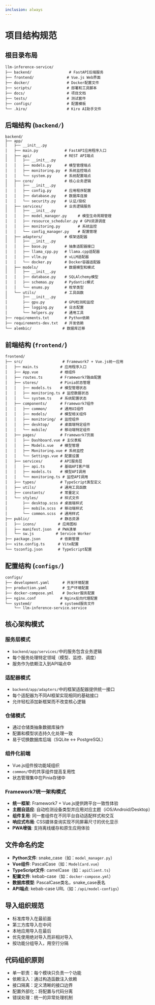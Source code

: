 ```yaml
---
inclusion: always
---
```


# 项目结构规范

## 根目录布局
```
llm-inference-service/
├── backend/                 # FastAPI后端服务
├── frontend/               # Vue.js Web界面
├── docker/                 # Docker配置文件
├── scripts/                # 部署和工具脚本
├── docs/                   # 项目文档
├── tests/                  # 测试套件
├── configs/                # 配置模板
└── .kiro/                  # Kiro AI助手文件
```

## 后端结构 (`backend/`)
```
backend/
├── app/
│   ├── __init__.py
│   ├── main.py            # FastAPI应用程序入口
│   ├── api/               # REST API端点
│   │   ├── __init__.py
│   │   ├── models.py      # 模型管理端点
│   │   ├── monitoring.py  # 系统监控端点
│   │   └── system.py      # 系统配置端点
│   ├── core/              # 核心业务逻辑
│   │   ├── __init__.py
│   │   ├── config.py      # 应用程序配置
│   │   ├── database.py    # 数据库连接
│   │   └── security.py    # 认证/授权
│   ├── services/          # 业务逻辑服务
│   │   ├── __init__.py
│   │   ├── model_manager.py     # 模型生命周期管理
│   │   ├── resource_scheduler.py # GPU资源调度
│   │   ├── monitoring.py        # 系统监控
│   │   └── config_manager.py    # 配置管理
│   ├── adapters/          # 框架适配器
│   │   ├── __init__.py
│   │   ├── base.py        # 抽象适配器接口
│   │   ├── llama_cpp.py   # llama.cpp适配器
│   │   ├── vllm.py        # vLLM适配器
│   │   └── docker.py      # Docker容器适配器
│   ├── models/            # 数据模型和模式
│   │   ├── __init__.py
│   │   ├── database.py    # SQLAlchemy模型
│   │   ├── schemas.py     # Pydantic模式
│   │   └── enums.py       # 枚举类型
│   └── utils/             # 工具函数
│       ├── __init__.py
│       ├── gpu.py         # GPU检测和监控
│       ├── logging.py     # 日志配置
│       └── helpers.py     # 通用工具
├── requirements.txt       # Python依赖
├── requirements-dev.txt   # 开发依赖
└── alembic/              # 数据库迁移
```

## 前端结构 (`frontend/`)
```
frontend/
├── src/                  # Framework7 + Vue.js统一应用
│   ├── main.ts          # 应用程序入口
│   ├── App.vue          # 根组件
│   ├── routes.ts        # Framework7路由配置
│   ├── stores/          # Pinia状态管理
│   │   ├── models.ts    # 模型管理状态
│   │   ├── monitoring.ts # 监控数据状态
│   │   └── system.ts    # 系统配置状态
│   ├── components/      # Framework7组件
│   │   ├── common/      # 通用UI组件
│   │   ├── models/      # 模型相关组件
│   │   ├── monitoring/  # 监控组件
│   │   ├── desktop/     # 桌面端特定组件
│   │   └── mobile/      # 移动端特定组件
│   ├── pages/           # Framework7页面
│   │   ├── Dashboard.vue # 主仪表板
│   │   ├── Models.vue   # 模型管理
│   │   ├── Monitoring.vue # 系统监控
│   │   └── Settings.vue # 配置设置
│   ├── services/        # API服务层
│   │   ├── api.ts       # 基础API客户端
│   │   ├── models.ts    # 模型API调用
│   │   └── monitoring.ts # 监控API调用
│   ├── types/           # TypeScript类型定义
│   ├── utils/           # 通用工具函数
│   ├── constants/       # 常量定义
│   └── styles/          # 样式文件
│       ├── desktop.scss # 桌面端样式
│       ├── mobile.scss  # 移动端样式
│       └── common.scss  # 通用样式
├── public/              # 静态资源
│   ├── icons/          # 应用图标
│   ├── manifest.json   # PWA清单
│   └── sw.js          # Service Worker
├── package.json         # 依赖管理
├── vite.config.ts      # Vite配置
└── tsconfig.json       # TypeScript配置
```

## 配置结构 (`configs/`)
```
configs/
├── development.yaml      # 开发环境配置
├── production.yaml       # 生产环境配置
├── docker-compose.yml    # Docker服务配置
├── nginx.conf           # Nginx反向代理配置
└── systemd/             # systemd服务文件
    └── llm-inference-service.service
```

## 核心架构模式

### 服务层模式
- `backend/app/services/`中的服务包含业务逻辑
- 每个服务处理特定领域（模型、监控、调度）
- 服务作为依赖注入到API端点中

### 适配器模式
- `backend/app/adapters/`中的框架适配器提供统一接口
- 每个适配器为不同AI框架实现相同的基础接口
- 允许轻松添加新框架而不改变核心逻辑

### 仓储模式
- 通过仓储类抽象数据库操作
- 配置和模型状态持久化处理一致
- 易于切换数据库后端（SQLite ↔ PostgreSQL）

### 组件化前端
- Vue.js组件按功能域组织
- `common/`中的共享组件提高复用性
- 状态管理集中在Pinia存储中

### Framework7统一架构模式
- **统一框架**: Framework7 + Vue.js提供跨平台一致性体验
- **主题自适应**: 自动检测设备类型并应用对应主题（iOS/Android/Desktop）
- **组件复用**: 同一套组件在不同平台自动适配样式和交互
- **响应式布局**: CSS媒体查询实现不同屏幕尺寸的优化显示
- **PWA增强**: 支持离线缓存和原生应用体验

## 文件命名约定
- **Python文件**: snake_case（如：`model_manager.py`）
- **Vue组件**: PascalCase（如：`ModelCard.vue`）
- **TypeScript文件**: camelCase（如：`apiClient.ts`）
- **配置文件**: kebab-case（如：`docker-compose.yml`）
- **数据库模型**: PascalCase类名，snake_case表名
- **API端点**: kebab-case URL（如：`/api/model-configs`）

## 导入组织规范
- 标准库导入在最前面
- 第三方库导入在中间
- 本地应用导入在最后
- 优先使用绝对导入而非相对导入
- 按功能分组导入，用空行分隔

## 代码组织原则
- 单一职责：每个模块只负责一个功能
- 依赖注入：通过构造函数注入依赖
- 接口隔离：定义清晰的接口边界
- 配置外部化：将配置与代码分离
- 错误处理：统一的异常处理机制